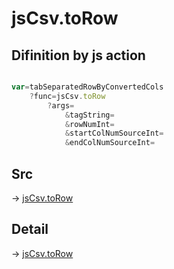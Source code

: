 # jsCsv.toRow

## Difinition by js action

```js.js

var=tabSeparatedRowByConvertedCols
	?func=jsCsv.toRow
		?args=
			&tagString=
			&rowNumInt=
			&startColNumSourceInt=
			&endColNumSourceInt=
```

## Src

-> [jsCsv.toRow](https://github.com/puutaro/CommandClick/blob/master/app/src/main/java/com/puutaro/commandclick/fragment_lib/terminal_fragment/js_interface/JsCsv.kt#L228)

## Detail

-> [jsCsv.toRow](https://github.com/puutaro/CommandClick/blob/master/md/developer/js_interface/details/JsCsv/toRow.md)
